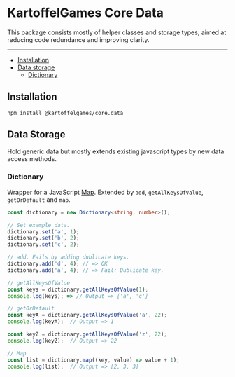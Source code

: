 # KartoffelGames Core Data

This package consists mostly of helper classes and storage types, aimed at reducing code redundance and improving clarity.

---

* [Installation](#installation)
* [Data storage](#data-storage)
    * [Dictionary](#dictionary)

## Installation
```
npm install @kartoffelgames/core.data
```

## Data Storage
Hold generic data but mostly extends existing javascript types by new data access methods.

### Dictionary
Wrapper for a JavaScript [Map](https://developer.mozilla.org/en-US/docs/Web/JavaScript/Reference/Global_Objects/Map). 
Extended by `add`, `getAllKeysOfValue`, `getOrDefault` and `map`.
```TypeScript
const dictionary = new Dictionary<string, number>();

// Set example data.
dictionary.set('a', 1);
dictionary.set('b', 2);
dictionary.set('c', 2);

// add. Fails by adding dublicate keys.
dictionary.add('d', 4); // => OK
dictionary.add('a', 4); // => Fail: Dublicate key.

// getAllKeysOfValue
const keys = dictionary.getAllKeysOfValue(1);
console.log(keys); => // Output => ['a', 'c']

// getOrDefault
const keyA = dictionary.getAllKeysOfValue('a', 22);
console.log(keyA);  // Output => 1

const keyZ = dictionary.getAllKeysOfValue('z', 22);
console.log(keyZ);  // Output => 22

// Map
const list = dictionary.map((key, value) => value + 1);
console.log(list);  // Output => [2, 3, 3]
```